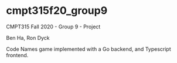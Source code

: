 # cmpt315f20_group9
CMPT315 Fall 2020 - Group 9 - Project

Ben Ha, Ron Dyck

Code Names game implemented with a Go backend, and Typescript frontend.

